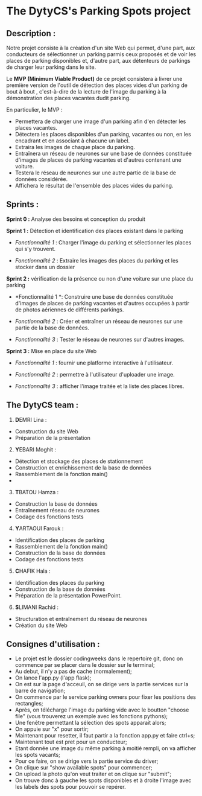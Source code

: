 # The DytyCS's Parking Spots project  

## Description :  
Notre projet consiste à la création d'un site Web qui permet, d'une part, aux conducteurs de sélectionner un parking parmis ceux proposés et de voir les places de parking disponibles et, d'autre part, aux détenteurs de parkings de charger leur parking dans le site.

Le **MVP (Minimum Viable Product)** de ce projet consistera à livrer une première version de l'outil de détection des places vides d'un parking de bout à bout , c'est-à-dire de la lecture de l'image du parking à la démonstration des places vacantes dudit parking.

En particulier, le MVP :
* Permettera de charger une image d'un parking afin d'en détecter les places vacantes.
* Détectera les places disponibles d'un parking, vacantes ou non, en les encadrant et en associant à chacune un label.
* Extraira les images de chaque place du parking.
* Entraînera un réseau de neurones sur une base de données constituée d'images de places de parking vacantes et d'autres contenant une voiture.
* Testera le réseau de neurones sur une autre partie de la base de données considérée.
* Affichera le résultat de l'ensemble des places vides du parking.


## Sprints :

**Sprint 0 :** Analyse des besoins et conception du produit

**Sprint 1 :** Détection et identification des places existant dans le parking

* *Fonctionnalité 1* : Charger l'image du parking et sélectionner les places qui s'y trouvent.  

* *Fonctionnalité 2* : Extraire les images des places du parking et les stocker dans un dossier  

**Sprint 2 :** vérification de la présence ou non d'une voiture sur une place du parking

* *Fonctionnalité 1 *: Construire une base de données constituée d'images de places de parking vacantes et d'autres occupées à partir de photos aériennes de différents parkings.

* *Fonctionnalité 2* : Créer et entraîner un réseau de neurones sur une partie de la base de données.

* *Fonctionnalité 3* : Tester le réseau de neurones sur d'autres images.

**Sprint 3 :** Mise en place du site Web  
* *Fonctionnalité 1* : fournir une platforme interactive à l'utilisateur.    

* *Fonctionnalité 2* : permettre à l'utilisateur d'uploader une image.   

* *Fonctionnalité 3* : afficher l'image traitée et la liste des places libres.   

## The DytyCS team :
1. **D**EMRI Lina :
* Construction du site Web
* Préparation de la présentation   
2. **Y**EBARI Moghit : 
* Détection et stockage des places de stationnement
* Construction et enrichissement de la base de données
* Rassemblement de la fonction main()
* 
3. **T**BATOU Hamza :
* Construction la base de données 
* Entraînement réseau de neurones
* Codage des fonctions tests
4. **Y**ARTAOUI Farouk : 
* Identification des places de parking
* Rassemblement de la fonction main()
* Construction de la base de données
* Codage des fonctions tests
5. **C**HAFIK Hala : 
* Identification des places du parking 
* Construction de la base de données
* Préparation de la présentation PowerPoint.
6. **S**LIMANI Rachid : 
* Structuration et entraînement du réseau de neurones 
* Création du site Web
## Consignes d'utilisation :
+ Le projet est le dossier codingweeks dans le repertoire git, donc on commence par se placer dans le dossier sur le terminal;
+ Au debut, il n'y a pas de cache (normalement);
+ On lance l'app.py (l'app flask);
+ On est sur la page d'acceuil, on se dirige vers la partie services sur la barre de navigation;
+ On commence par le service parking owners pour fixer les positions des rectangles;
+ Après, on télécharge l'image du parking vide avec le boutton "choose file" (vous trouverez un exemple avec les fonctions pythons);
+ Une fenêtre permettant la sélection des spots apparait alors;
+ On appuie sur "x" pour sortir;
+ Maintenant pour resetter, il faut partir a la fonction app.py et faire ctrl+s;
+ Maintenant tout est pret pour un conducteur;
+ Etant donnée une image du même parking à moitié rempli, on va afficher les spots vacants;
+ Pour ce faire, on se dirige vers la partie service du driver;
+ On clique  sur "show available spots" pour commencer;
+ On upload la photo qu'on veut traiter et on clique sur "submit";
+ On trouve donc à gauche les spots disponibles et à droite l'image avec les labels des spots pour pouvoir se repérer.
